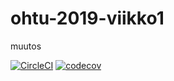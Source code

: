 # ohtu-2019-viikko1

muutos

[![CircleCI](https://circleci.com/gh/ssuihko/ohtu-2019-viikko1.svg?style=svg)](https://circleci.com/gh/ssuihko/ohtu-2019-viikko1)
[![codecov](https://codecov.io/gh/ssuihko/ohtu-2019-viikko1/branch/master/graph/badge.svg)](https://codecov.io/gh/ssuihko/ohtu-2019-viikko1)
